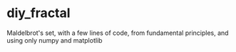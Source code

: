 # diy_fractal
Maldelbrot's set, with a few lines of code, from fundamental principles, and using only numpy and matplotlib
